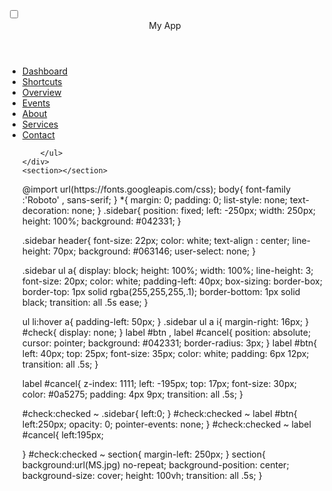 <!DOCTYPE HTML>
<html lang="en" dir="ltr"> 
<head>
  <meta charset ="utf-8">
  <title>Side Menu Bar CSS </title>
  <link rel="stylesheet" href="Gstyle2.css">
  <script src="https://kit.fontawesome.com/a076d05399.js"></script>
  </head>
  <body>
      <input type="checkbox" id="check">
      <label for="check">
          <i class="fas fa-bars" id="btn"></i>
          <i class="fas fa-times" id="cancel"></i>
      </label>
    <div class="sidebar">
        <header>My App</header>
        <ul>
            <li><a href="#"><i class="fas fa-qrcode"></i> Dashboard</a></li>
            <li><a href="#"><i class="fas fa-link"></i> Shortcuts</a></li>
            <li><a href="#"><i class="fas fa-stream"></i> Overview</a></li>
            <li><a href="#"><i class="fas fa-calendar-week"></i> Events</a></li>
            <li><a href="#"><i class="fas fa-question-circle"></i> About</a></li>
            <li><a href="#"><i class="fas fa-sliders-h"></i> Services</a></li>
            <li><a href="#"><i class="fas fa-envelope"></i> Contact</a></li>
        
        </ul>
    </div>
    <section></section>
  </body>
</html>
@import url(https://fonts.googleapis.com/css);
body{
    font-family :'Roboto' , sans-serif;
}
*{
    margin: 0;
    padding: 0;
    list-style: none;
    text-decoration: none;
}
.sidebar{
    position: fixed;
    left: -250px;
    width: 250px;
    height: 100%;
    background: #042331;
}

.sidebar header{
    font-size: 22px;
    color: white;
    text-align : center;
    line-height: 70px;
    background: #063146;
    user-select: none;
}

.sidebar ul a{
    display: block;
    height: 100%;
    width: 100%;
    line-height: 3;
    font-size: 20px;
    color: white;
    padding-left: 40px;
    box-sizing: border-box;
    border-top: 1px solid rgba(255,255,255,.1);
    border-bottom: 1px solid black;
    transition: all .5s ease;
}

ul li:hover a{
    padding-left: 50px;
}
.sidebar ul a i{
    margin-right: 16px;
}
#check{
    display: none;
}
label #btn , label #cancel{
    position: absolute;
    cursor: pointer;
    background: #042331;
    border-radius: 3px;
}
label #btn{
    left: 40px;
    top: 25px;
    font-size: 35px;
    color: white;
    padding: 6px 12px;
    transition: all .5s;
}

label #cancel{
    z-index: 1111;
    left: -195px;
    top: 17px;
    font-size: 30px;
    color: #0a5275;
    padding: 4px 9px;
    transition: all .5s;
}

#check:checked ~ .sidebar{
    left:0;
}
#check:checked ~ label #btn{
    left:250px;
    opacity: 0;
    pointer-events: none;
}
#check:checked ~ label #cancel{
    left:195px;
   
}
#check:checked ~ section{
    margin-left: 250px;
}
section{
    background:url(MS.jpg) no-repeat;
    background-position: center;
    background-size: cover;
    height: 100vh;
    transition: all .5s;
}

